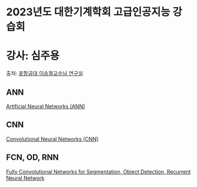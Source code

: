 # 2023년도 대한기계학회 고급인공지능 강습회
# 강사: 심주용
출처: [포항공대 이승철교수님 연구실](https://iai.postech.ac.kr/teaching/deep-learning)

## ANN
[Artificial Neural Networks (ANN)](https://github.com/jooyongsim/AI_tutorials_2023/blob/main/notebooks/01_ANN.ipynb)

## CNN
[Convolutional Neural Networks (CNN)](https://github.com/jooyongsim/AI_tutorials_2023/blob/main/notebooks/02_CNN.ipynb)

## FCN, OD, RNN
[Fully Convolutional Networks for Segmentation, Object Detection, Recurrent Neural Network](https://github.com/jooyongsim/AI_tutorials_2023/blob/main/notebooks/03_FCN_OD_RNN.ipynb)
